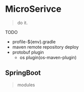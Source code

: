 # MicroSerivce
> do it.

TODO
- profile-${env}.gradle
- maven remote repository deploy
- protobuf plugin
    - os plugin(os-maven-plugin)


## SpringBoot
> modules